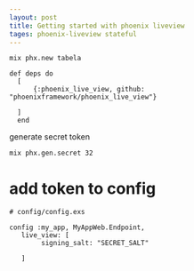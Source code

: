```yaml
---
layout: post
title: Getting started with phoenix liveview
tages: phoenix-liveview stateful
---
```




```
mix phx.new tabela
```

```
def deps do
  [
      {:phoenix_live_view, github: "phoenixframework/phoenix_live_view"}
        
  ]
  end
```



generate secret token

```
mix phx.gen.secret 32
```


# add token to config
```
# config/config.exs

config :my_app, MyAppWeb.Endpoint,
   live_view: [
        signing_salt: "SECRET_SALT"
           
   ]
```
